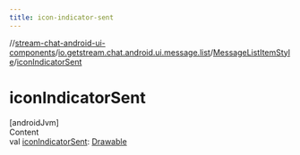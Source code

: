 ```yaml
---
title: icon-indicator-sent
---
```

//[stream-chat-android-ui-components](../../../index.md)/[io.getstream.chat.android.ui.message.list](../index.md)/[MessageListItemStyle](index.md)/[iconIndicatorSent](iconIndicatorSent.md)



# iconIndicatorSent  
[androidJvm]  
Content  
val [iconIndicatorSent](iconIndicatorSent.md): [Drawable](https://developer.android.com/reference/kotlin/android/graphics/drawable/Drawable.html)  



